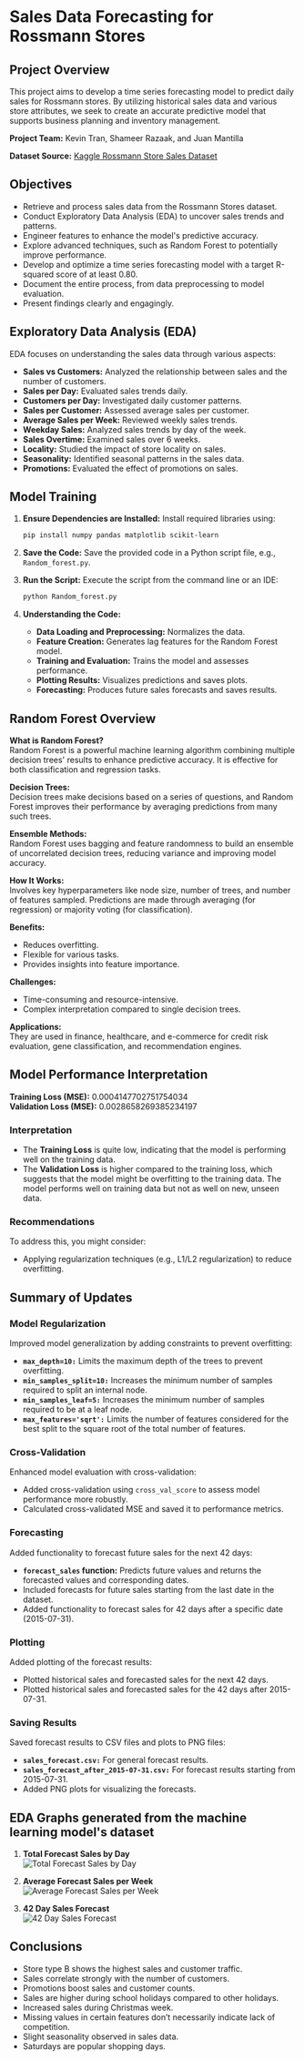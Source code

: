 # Sales Data Forecasting for Rossmann Stores

## Project Overview

This project aims to develop a time series forecasting model to predict daily sales for Rossmann stores. By utilizing historical sales data and various store attributes, we seek to create an accurate predictive model that supports business planning and inventory management.

**Project Team:** Kevin Tran, Shameer Razaak, and Juan Mantilla

**Dataset Source:** [Kaggle Rossmann Store Sales Dataset](https://www.kaggle.com/c/rossmann-store-sales/data)

## Objectives

- Retrieve and process sales data from the Rossmann Stores dataset.
- Conduct Exploratory Data Analysis (EDA) to uncover sales trends and patterns.
- Engineer features to enhance the model's predictive accuracy.
- Explore advanced techniques, such as Random Forest to potentially improve performance.
- Develop and optimize a time series forecasting model with a target R-squared score of at least 0.80.
- Document the entire process, from data preprocessing to model evaluation.
- Present findings clearly and engagingly.

## Exploratory Data Analysis (EDA)

EDA focuses on understanding the sales data through various aspects:

- **Sales vs Customers:** Analyzed the relationship between sales and the number of customers.
- **Sales per Day:** Evaluated sales trends daily.
- **Customers per Day:** Investigated daily customer patterns.
- **Sales per Customer:** Assessed average sales per customer.
- **Average Sales per Week:** Reviewed weekly sales trends.
- **Weekday Sales:** Analyzed sales trends by day of the week.
- **Sales Overtime:** Examined sales over 6 weeks.
- **Locality:** Studied the impact of store locality on sales.
- **Seasonality:** Identified seasonal patterns in the sales data.
- **Promotions:** Evaluated the effect of promotions on sales.

## Model Training

1. **Ensure Dependencies are Installed:**
   Install required libraries using:
   ```bash
   pip install numpy pandas matplotlib scikit-learn
   ```

2. **Save the Code:**
   Save the provided code in a Python script file, e.g., `Random_forest.py`.

3. **Run the Script:**
   Execute the script from the command line or an IDE:
   ```bash
   python Random_forest.py
   ```

4. **Understanding the Code:**
   - **Data Loading and Preprocessing:** Normalizes the data.
   - **Feature Creation:** Generates lag features for the Random Forest model.
   - **Training and Evaluation:** Trains the model and assesses performance.
   - **Plotting Results:** Visualizes predictions and saves plots.
   - **Forecasting:** Produces future sales forecasts and saves results.

## Random Forest Overview

**What is Random Forest?**  
Random Forest is a powerful machine learning algorithm combining multiple decision trees' results to enhance predictive accuracy. It is effective for both classification and regression tasks.

**Decision Trees:**  
Decision trees make decisions based on a series of questions, and Random Forest improves their performance by averaging predictions from many such trees.

**Ensemble Methods:**  
Random Forest uses bagging and feature randomness to build an ensemble of uncorrelated decision trees, reducing variance and improving model accuracy.

**How It Works:**  
Involves key hyperparameters like node size, number of trees, and number of features sampled. Predictions are made through averaging (for regression) or majority voting (for classification).

**Benefits:**  
- Reduces overfitting.
- Flexible for various tasks.
- Provides insights into feature importance.

**Challenges:**  
- Time-consuming and resource-intensive.
- Complex interpretation compared to single decision trees.

**Applications:**  
They are used in finance, healthcare, and e-commerce for credit risk evaluation, gene classification, and recommendation engines.

## Model Performance Interpretation

**Training Loss (MSE):** 0.0004147702751754034  
**Validation Loss (MSE):** 0.0028658269385234197

### Interpretation
- The **Training Loss** is quite low, indicating that the model is performing well on the training data.
- The **Validation Loss** is higher compared to the training loss, which suggests that the model might be overfitting to the training data. The model performs well on training data but not as well on new, unseen data.

### Recommendations
To address this, you might consider:
- Applying regularization techniques (e.g., L1/L2 regularization) to reduce overfitting.

## Summary of Updates

### Model Regularization
Improved model generalization by adding constraints to prevent overfitting:
- **`max_depth=10:`** Limits the maximum depth of the trees to prevent overfitting.
- **`min_samples_split=10:`** Increases the minimum number of samples required to split an internal node.
- **`min_samples_leaf=5:`** Increases the minimum number of samples required to be at a leaf node.
- **`max_features='sqrt':`** Limits the number of features considered for the best split to the square root of the total number of features.

### Cross-Validation
Enhanced model evaluation with cross-validation:
- Added cross-validation using `cross_val_score` to assess model performance more robustly.
- Calculated cross-validated MSE and saved it to performance metrics.

### Forecasting
Added functionality to forecast future sales for the next 42 days:
- **`forecast_sales` function:** Predicts future values and returns the forecasted values and corresponding dates.
- Included forecasts for future sales starting from the last date in the dataset.
- Added functionality to forecast sales for 42 days after a specific date (2015-07-31).

### Plotting
Added plotting of the forecast results:
- Plotted historical sales and forecasted sales for the next 42 days.
- Plotted historical sales and forecasted sales for the 42 days after 2015-07-31.

### Saving Results
Saved forecast results to CSV files and plots to PNG files:
- **`sales_forecast.csv:`** For general forecast results.
- **`sales_forecast_after_2015-07-31.csv:`** For forecast results starting from 2015-07-31.
- Added PNG plots for visualizing the forecasts.


## EDA Graphs generated from the machine learning model's dataset

1. **Total Forecast Sales by Day**  
   ![Total Forecast Sales by Day](images/sc14.png)
   
2. **Average Forecast Sales per Week**  
   ![Average Forecast Sales per Week](images/sc13.png)
   
3. **42 Day Sales Forecast**  
   ![42 Day Sales Forecast](images/sc15.png)

## Conclusions

- Store type B shows the highest sales and customer traffic.
- Sales correlate strongly with the number of customers.
- Promotions boost sales and customer counts.
- Sales are higher during school holidays compared to other holidays.
- Increased sales during Christmas week.
- Missing values in certain features don’t necessarily indicate lack of competition.
- Slight seasonality observed in sales data.
- Saturdays are popular shopping days.

